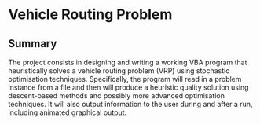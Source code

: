 # Vehicle Routing Problem

## Summary
The project consists in designing and writing a working VBA program that heuristically solves a vehicle routing problem (VRP) 
using stochastic optimisation techniques. Specifically, the program will read in a problem instance from a file and then will 
produce a heuristic quality solution using descent-based methods and possibly more advanced optimisation techniques. It will 
also output information to the user during and after a run, including animated graphical output.
